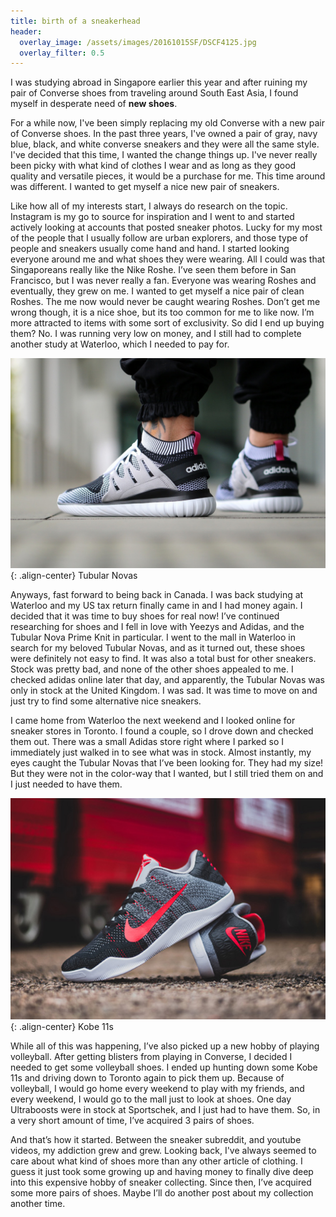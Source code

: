 ```yaml
---
title: birth of a sneakerhead
header:
  overlay_image: /assets/images/20161015SF/DSCF4125.jpg
  overlay_filter: 0.5
---
```


I was studying abroad in Singapore earlier this year and after ruining my pair of Converse shoes from traveling around South East Asia, I found myself in desperate need of **new shoes**.

For a while now, I've been simply replacing my old Converse with a new pair of Converse shoes. In the past three years, I've owned a pair of gray, navy blue, black, and white converse sneakers and they were all the same style. I've decided that this time, I wanted the change things up. I've never really been picky with what kind of clothes I wear and as long as they good quality and versatile pieces, it would be a purchase for me. This time around was different. I wanted to get myself a nice new pair of sneakers.

Like how all of my interests start, I always do research on the topic. Instagram is my go to source for inspiration and I went to and started actively looking at accounts that posted sneaker photos. Lucky for my most of the people that I usually follow are urban explorers, and those type of people and sneakers usually come hand and hand. I started looking everyone around me and what shoes they were wearing. All I could was that Singaporeans really like the Nike Roshe. I’ve seen them before in San Francisco, but I was never really a fan. Everyone was wearing Roshes and eventually, they grew on me. I wanted to get myself a nice pair of clean Roshes. The me now would never be caught wearing Roshes. Don’t get me wrong though, it is a nice shoe, but its too common for me to like now. I’m more attracted to items with some sort of exclusivity. So did I end up buying them? No. I was running very low on money, and I still had to complete another study at Waterloo, which I needed to pay for.

![image-center](/assets/images/20161015SF/IMG_0764.jpg){: .align-center}
Tubular Novas

Anyways, fast forward to being back in Canada. I was back studying at Waterloo and my US tax return finally came in and I had money again. I decided that it was time to buy shoes for real now! I’ve continued researching for shoes and I fell in love with Yeezys and Adidas, and the Tubular Nova Prime Knit in particular. I went to the mall in Waterloo in search for my beloved Tubular Novas, and as it turned out, these shoes were definitely not easy to find. It was also a total bust for other sneakers. Stock was pretty bad, and none of the other shoes appealed to me. I checked adidas online later that day, and apparently, the Tubular Novas was only in stock at the United Kingdom. I was sad. It was time to move on and just try to find some alternative nice sneakers.

I came home from Waterloo the next weekend and I looked online for sneaker stores in Toronto. I found a couple, so I drove down and checked them out. There was a small Adidas store right where I parked so I immediately just walked in to see what was in stock. Almost instantly, my eyes caught the Tubular Novas that I’ve been looking for. They had my size! But they were not in the color-way that I wanted, but I still tried them on and I just needed to have them.

![image-center](/assets/images/20161015SF/IMG_2487.jpg){: .align-center}
Kobe 11s

While all of this was happening, I’ve also picked up a new hobby of playing volleyball. After getting blisters from playing in Converse, I decided I needed to get some volleyball shoes. I ended up hunting down some Kobe 11s and driving down to Toronto again to pick them up. Because of volleyball, I would go home every weekend to play with my friends, and every weekend, I would go to the mall just to look at shoes. One day Ultraboosts were in stock at Sportschek, and I just had to have them. So, in a very short amount of time, I’ve acquired 3 pairs of shoes.

And that’s how it started. Between the sneaker subreddit, and youtube videos, my addiction grew and grew. Looking back, I've always seemed to care about what kind of shoes more than any other article of clothing. I guess it just took some growing up and having money to finally dive deep into this expensive hobby of sneaker collecting. Since then, I’ve acquired some more pairs of shoes. Maybe I’ll do another post about my collection another time.
